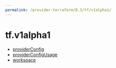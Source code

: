 ```yaml
---
permalink: /provider-terraform/0.3/tf/v1alpha1/
---
```


# tf.v1alpha1



* [providerConfig](providerConfig.md)
* [providerConfigUsage](providerConfigUsage.md)
* [workspace](workspace.md)